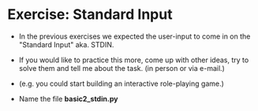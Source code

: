 # Exercise: Standard Input

* In the previous exercises we expected the user-input to come in on the "Standard Input" aka. STDIN.
* If you would like to practice this more, come up with other ideas, try to solve them and tell me about the task. (in person or via e-mail.)
* (e.g. you could start building an interactive role-playing game.)

* Name the file **basic2_stdin.py**


